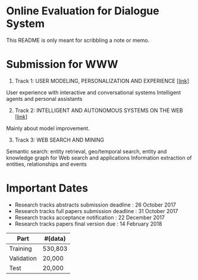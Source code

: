 # Online Evaluation for Dialogue System

This README is only meant for scribbling a note or memo.

Submission for WWW
==========
1. Track 1: USER MODELING, PERSONALIZATION AND EXPERIENCE [[link]](https://www2018.thewebconf.org/call-for-papers/research-tracks-cfp/user-modeling/)

User experience with interactive and conversational systems
Intelligent agents and personal assistants


2. Track 2: INTELLIGENT AND
AUTONOMOUS SYSTEMS ON THE WEB [[link]](https://www2018.thewebconf.org/call-for-papers/research-tracks-cfp/intelligent-autonomous-systems/)

Mainly about model improvement.


3. Track 3: WEB SEARCH AND MINING

Semantic search: entity retrieval, geo/temporal search, entity and knowledge graph for Web search and applications
Information extraction of entities, relationships and events

Important Dates
==========

- Research tracks abstracts submission deadline     : 26 October 2017
- Research tracks full papers submission deadline   : 31 October 2017
- Research tracks acceptance notification           : 22 December 2017
- Research tracks papers final version due          : 14 February 2018


Part | #(data) 
--- | --- 
Training | 530,803 
Validation | 20,000
Test | 20,000

